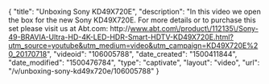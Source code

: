 {
    "title": "Unboxing Sony KD49X720E",
    "description": "In this video we open the box for the new Sony KD49X720E.  For more details or to purchase this set please visit us at Abt.com: http:\/\/www.abt.com\/product\/112135\/Sony-49-BRAVIA-Ultra-HD-4K-LED-HDR-Smart-HDTV-KD49X720E.html?utm_source=youtube&utm_medium=video&utm_campaign=KD49X720E%20_20170718",
    "videoid": "106005788",
    "date_created": "1500411844",
    "date_modified": "1500476784",
    "type": "captivate",
    "layout": "video",
    "url": "\/v\/unboxing-sony-kd49x720e\/106005788"
}
